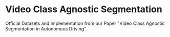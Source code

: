 # Video Class Agnostic Segmentation
Official Datasets and Implementation from our Paper "Video Class Agnostic Segmentation in Autonomous Driving".
